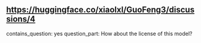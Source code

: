 ## https://huggingface.co/xiaolxl/GuoFeng3/discussions/4

contains_question: yes
question_part: How about the license of this model?